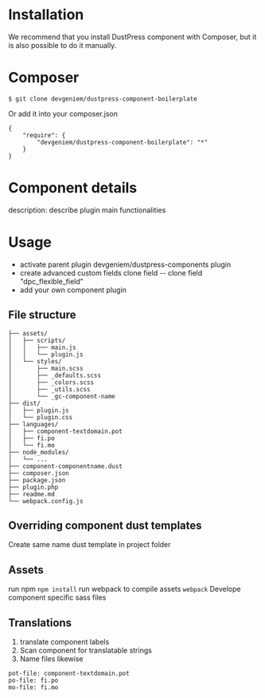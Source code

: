 # Installation

We recommend that you install DustPress component with Composer, but it is also possible to do it manually.

# Composer

```$ git clone devgeniem/dustpress-component-boilerplate```

Or add it into your composer.json

```
{
	"require": {
		"devgeniem/dustpress-component-boilerplate": "*"
	}
}
```


# Component details
description: describe plugin main functionalities

# Usage
- activate parent plugin devgeniem/dustpress-components plugin
- create advanced custom fields clone field
  -- clone field "dpc_flexible_field"
- add your own component plugin

## File structure
```
├── assets/
│   ├── scripts/
│   │   ├── main.js
│   │   └── plugin.js
│   └── styles/
│       ├── main.scss
│       ├── _defaults.scss
│       ├── _colors.scss
│       ├── _utils.scss
│       └── _gc-component-name
├── dist/
│   ├── plugin.js
│   └── plugin.css
├── languages/
│   ├── component-textdomain.pot
│   ├── fi.po
│   └── fi.mo
├── node_modules/
│   └── ...
├── component-componentname.dust
├── composer.json
├── package.json
├── plugin.php
├── readme.md
└── webpack.config.js
```

## Overriding component dust templates
Create same name dust template in project folder

## Assets
run npm
`npm install`
run webpack to compile assets
`webpack`
Develope component specific sass files


## Translations
1. translate component labels
2. Scan component for translatable strings
3. Name files likewise
```
pot-file: component-textdomain.pot
po-file: fi.po
mo-file: fi.mo
```
